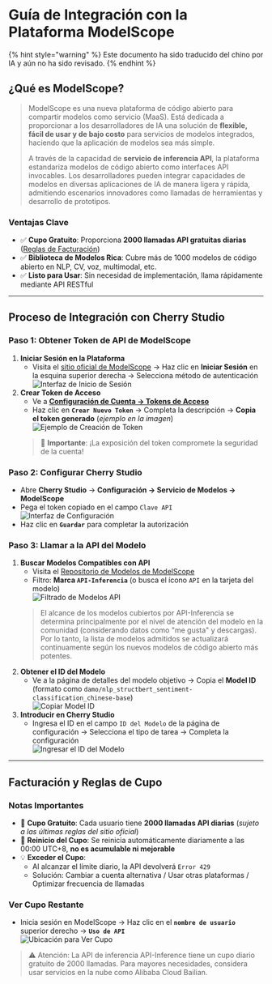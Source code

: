 # Guía de Integración con la Plataforma ModelScope  


{% hint style="warning" %}
Este documento ha sido traducido del chino por IA y aún no ha sido revisado.
{% endhint %}



## ¿Qué es ModelScope?  
> ModelScope es una nueva plataforma de código abierto para compartir modelos como servicio (MaaS). Está dedicada a proporcionar a los desarrolladores de IA una solución de **flexible, fácil de usar y de bajo costo** para servicios de modelos integrados, haciendo que la aplicación de modelos sea más simple.  
>  
> A través de la capacidad de **servicio de inferencia API**, la plataforma estandariza modelos de código abierto como interfaces API invocables. Los desarrolladores pueden integrar capacidades de modelos en diversas aplicaciones de IA de manera ligera y rápida, admitiendo escenarios innovadores como llamadas de herramientas y desarrollo de prototipos.  

### Ventajas Clave  
- ✅ **Cupo Gratuito**: Proporciona **2000 llamadas API gratuitas diarias** ([Reglas de Facturación](#Facturación-y-Reglas-de-Cupo))  
- ✅ **Biblioteca de Modelos Rica**: Cubre más de 1000 modelos de código abierto en NLP, CV, voz, multimodal, etc.  
- ✅ **Listo para Usar**: Sin necesidad de implementación, llama rápidamente mediante API RESTful  

---  

## Proceso de Integración con Cherry Studio  
### Paso 1: Obtener Token de API de ModelScope  
1. **Iniciar Sesión en la Plataforma**  
   - Visita el [sitio oficial de ModelScope](https://modelscope.cn) → Haz clic en **Iniciar Sesión** en la esquina superior derecha → Selecciona método de autenticación  
   ![Interfaz de Inicio de Sesión](../../.gitbook/assets/ModelScope/image.png)  
2. **Crear Token de Acceso**  
   - Ve a **[Configuración de Cuenta → Tokens de Acceso](https://modelscope.cn/my/myaccesstoken)**  
   - Haz clic en **`Crear Nuevo Token`** → Completa la descripción → **Copia el token generado** (*ejemplo en la imagen*)  
   ![Ejemplo de Creación de Token](../../.gitbook/assets/ModelScope/image-7.png)  
   > 🔑 **Importante**: ¡La exposición del token compromete la seguridad de la cuenta!  

### Paso 2: Configurar Cherry Studio  
- Abre **Cherry Studio** → **Configuración → Servicio de Modelos → ModelScope**  
- Pega el token copiado en el campo `Clave API`  
  ![Interfaz de Configuración](../../.gitbook/assets/ModelScope/image-2.png)  
- Haz clic en **`Guardar`** para completar la autorización  

### Paso 3: Llamar a la API del Modelo  
1. **Buscar Modelos Compatibles con API**  
   - Visita el [Repositorio de Modelos de ModelScope](https://modelscope.cn/models)  
   - Filtro: **Marca `API-Inferencia`** (o busca el ícono `API` en la tarjeta del modelo)  
   ![Filtrado de Modelos API](../../.gitbook/assets/ModelScope/image-3.png)  
   > El alcance de los modelos cubiertos por API-Inferencia se determina principalmente por el nivel de atención del modelo en la comunidad (considerando datos como "me gusta" y descargas). Por lo tanto, la lista de modelos admitidos se actualizará continuamente según los nuevos modelos de código abierto más potentes.  
2. **Obtener el ID del Modelo**  
   - Ve a la página de detalles del modelo objetivo → Copia el **Model ID** (formato como `damo/nlp_structbert_sentiment-classification_chinese-base`)  
   ![Copiar Model ID](../../.gitbook/assets/ModelScope/image-5.png)  
3. **Introducir en Cherry Studio**  
   - Ingresa el ID en el campo `ID del Modelo` de la página de configuración → Selecciona el tipo de tarea → Completa la configuración  
   ![Ingresar el ID del Modelo](../../.gitbook/assets/ModelScope/image-6.png)  

---  

## Facturación y Reglas de Cupo  
### Notas Importantes  
- 🎫 **Cupo Gratuito**: Cada usuario tiene **2000 llamadas API diarias** (*sujeto a las últimas reglas del sitio oficial*)  
- 🔁 **Reinicio del Cupo**: Se reinicia automáticamente diariamente a las 00:00 UTC+8, **no es acumulable ni mejorable**  
- 💡 **Exceder el Cupo**:  
  - Al alcanzar el límite diario, la API devolverá `Error 429`  
  - Solución: Cambiar a cuenta alternativa / Usar otras plataformas / Optimizar frecuencia de llamadas  

### Ver Cupo Restante  
- Inicia sesión en ModelScope → Haz clic en el **`nombre de usuario`** superior derecho → **`Uso de API`**  
  ![Ubicación para Ver Cupo](../../.gitbook/assets/ModelScope/image-8.png)  

> ⚠️ Atención: La API de inferencia API-Inference tiene un cupo diario gratuito de 2000 llamadas. Para mayores necesidades, considera usar servicios en la nube como Alibaba Cloud Bailian.